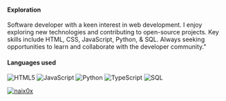 #### Exploration

Software developer with a keen interest in web development. I enjoy exploring new technologies and contributing to open-source projects. Key skills include HTML, CSS, JavaScript, Python, & SQL. Always seeking opportunities to learn and collaborate with the developer community."

 #### Languages used

![HTML5](https://img.shields.io/badge/-HTML5-000000?style=flat&logo=html5)
![JavaScript](https://img.shields.io/badge/-JavaScript-000000?style=flat&logo=javascript)
![Python](https://img.shields.io/badge/-Python-000000?style=flat&logo=python)
![TypeScript](https://img.shields.io/badge/-TypeScript-000000?style=flat&logo=typescript)
![SQL](https://img.shields.io/badge/-SQL-000000?style=flat&logo=postgresql)


  <a href="https://github.com/naix0x">
    <img align="center" alt="naix0x" src="https://github-readme-stats.vercel.app/api/top-langs/?username=naix0x&theme=midnight-purple&layout=compact&bg_color=0D1117&hide_border=true&count_private=true" />
  </a>